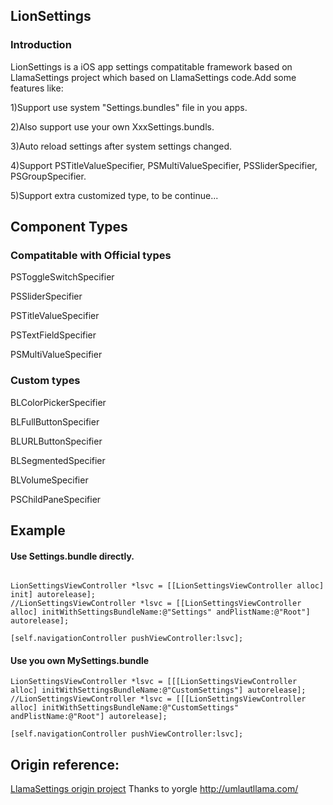 ## LionSettings

### Introduction
LionSettings is a iOS app settings compatitable framework based on LlamaSettings project which based on LlamaSettings code.Add some features like:
  
1)Support use system "Settings.bundles" file in you apps.
  
2)Also support use your own XxxSettings.bundls.
  
3)Auto reload settings after system settings changed.

4)Support  PSTitleValueSpecifier, PSMultiValueSpecifier, PSSliderSpecifier, PSGroupSpecifier.

5)Support extra customized type, to be continue...


## Component Types

### Compatitable with Official types

PSToggleSwitchSpecifier

PSSliderSpecifier

PSTitleValueSpecifier

PSTextFieldSpecifier

PSMultiValueSpecifier

### Custom types

BLColorPickerSpecifier

BLFullButtonSpecifier

BLURLButtonSpecifier

BLSegmentedSpecifier

BLVolumeSpecifier

PSChildPaneSpecifier

## Example

#### Use Settings.bundle directly.
		
```

LionSettingsViewController *lsvc = [[LionSettingsViewController alloc] init] autorelease];
//LionSettingsViewController *lsvc = [[LionSettingsViewController alloc] initWithSettingsBundleName:@"Settings" andPlistName:@"Root"] autorelease];

[self.navigationController pushViewController:lsvc];

```

#### Use you own MySettings.bundle
		
```
LionSettingsViewController *lsvc = [[[LionSettingsViewController alloc] initWithSettingsBundleName:@"CustomSettings"] autorelease];
//LionSettingsViewController *lsvc = [[[LionSettingsViewController alloc] initWithSettingsBundleName:@"CustomSettings" andPlistName:@"Root"] autorelease];

[self.navigationController pushViewController:lsvc];
```

## Origin reference:

[LlamaSettings origin project](https://code.google.com/p/llamasettings/)
Thanks to yorgle http://umlautllama.com/

